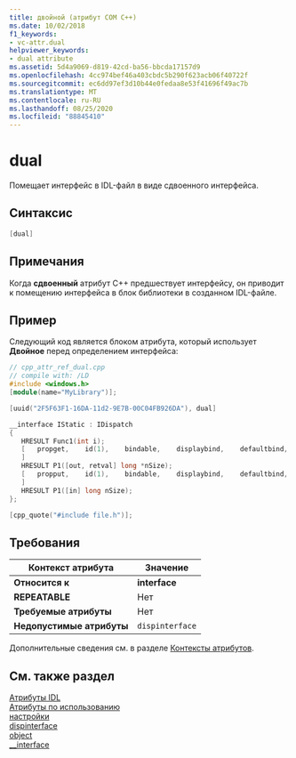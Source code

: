 ```yaml
---
title: двойной (атрибут COM C++)
ms.date: 10/02/2018
f1_keywords:
- vc-attr.dual
helpviewer_keywords:
- dual attribute
ms.assetid: 5d4a9069-d819-42cd-ba56-bbcda17157d9
ms.openlocfilehash: 4cc974bef46a403cbdc5b290f623acb06f40722f
ms.sourcegitcommit: ec6dd97ef3d10b44e0fedaa8e53f41696f49ac7b
ms.translationtype: MT
ms.contentlocale: ru-RU
ms.lasthandoff: 08/25/2020
ms.locfileid: "88845410"
---
```

# <a name="dual"></a>dual

Помещает интерфейс в IDL-файл в виде сдвоенного интерфейса.

## <a name="syntax"></a>Синтаксис

```cpp
[dual]
```

## <a name="remarks"></a>Примечания

Когда **сдвоенный** атрибут C++ предшествует интерфейсу, он приводит к помещению интерфейса в блок библиотеки в созданном IDL-файле.

## <a name="example"></a>Пример

Следующий код является блоком атрибута, который использует **Двойное** перед определением интерфейса:

```cpp
// cpp_attr_ref_dual.cpp
// compile with: /LD
#include <windows.h>
[module(name="MyLibrary")];

[uuid("2F5F63F1-16DA-11d2-9E7B-00C04FB926DA"), dual]

__interface IStatic : IDispatch
{
   HRESULT Func1(int i);
   [   propget,    id(1),    bindable,    displaybind,    defaultbind,    requestedit
   ]
   HRESULT P1([out, retval] long *nSize);
   [   propput,    id(1),    bindable,    displaybind,    defaultbind,    requestedit
   ]
   HRESULT P1([in] long nSize);
};

[cpp_quote("#include file.h")];
```

## <a name="requirements"></a>Требования

| Контекст атрибута | Значение |
|-|-|
|**Относится к**|**interface**|
|**REPEATABLE**|Нет|
|**Требуемые атрибуты**|Нет|
|**Недопустимые атрибуты**|`dispinterface`|

Дополнительные сведения см. в разделе [Контексты атрибутов](cpp-attributes-com-net.md#contexts).

## <a name="see-also"></a>См. также раздел

[Атрибуты IDL](idl-attributes.md)<br/>
[Атрибуты по использованию](attributes-by-usage.md)<br/>
[настройки](custom-cpp.md)<br/>
[dispinterface](dispinterface.md)<br/>
[object](object-cpp.md)<br/>
[__interface](../../cpp/interface.md)
